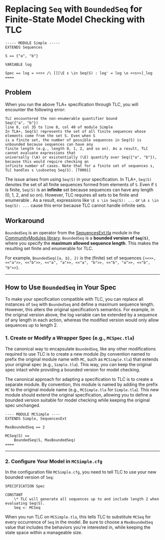 # Replacing `Seq` with `BoundedSeq` for Finite-State Model Checking with TLC

```tla
----- MODULE Simple -----
EXTENDS Sequences

S == {"a", "b"}

VARIABLE log

Spec == log = <<>> /\ [][\E s \in Seq(S) : log' = log \o <<s>>]_log
====
```

## Problem

When you run the above TLA+ specification through TLC, you will encounter the following error:

```
TLC encountered the non-enumerable quantifier bound
Seq({"a", "b"})
line 8, col 35 to line 8, col 40 of module Simple
In TLA+, Seq(S) represents the set of all finite sequences whose elements come from the set S. Even when S
is a finite set, the number of possible sequences in Seq(S) is unbounded because sequences can have any
finite length (e.g., length 0, 1, 2, and so on). As a result, TLC cannot evaluate expressions that
universally (\A) or existentially (\E) quantify over Seq({"a", "b"}), because this would require checking an
infinite number of cases. Note that for a finite set of sequences s, TLC handles s \subseteq Seq(S). [T0001]
```

The issue arises from using `Seq(S)` in your specification. In TLA+, `Seq(S)` denotes the set of all finite 
sequences formed from elements of `S`. Even if `S` is finite, `Seq(S)` is an **infinite** set because sequences
can have any length (0, 1, 2, and so on). However, TLC requires all sets to be finite and enumerable . As a
result, expressions like `\E s \in Seq(S): ...` or `\A s \in Seq(S): ...` cause this error because TLC cannot
handle infinite sets.

## Workaround

`BoundedSeq` is an operator from the [SequencesExt.tla](https://github.com/tlaplus/CommunityModules/blob/master/modules/SequencesExt.tla)
module in the [CommunityModules library](https://modules.tlapl.us). `BoundedSeq` is a **bounded version of
`Seq(S)`**, where you specify the **maximum allowed sequence length**. This makes the resulting set finite
and enumerable for TLC.

For example, `BoundedSeq({a, b}, 2)` is the (finite) set of sequences 
`{<<>>, <<"a">>, <<"b">>, <<"a", "a">>, <<"a", "b">>, <<"b", "a">>, <<"b", "b">>}`.

---

## How to Use `BoundedSeq` in Your Spec

To make your specification compatible with TLC, you can replace all instances of `Seq` with `BoundedSeq` and
define a maximum sequence length. However, this alters the original specification’s semantics. For example,
in the original version above, the log variable can be extended by a sequence of any length in each action,
whereas the modified version would only allow sequences up to length 2.

### 1. Create or Modify a Wrapper Spec (e.g., `MCSpec.tla`)

The canonical way to encapsulate `BoundedSeq`, like any other modifications required to use TLC is to create
a new module (by convention named to prefix the original module name with `MC`, such as `MCSimple.tla`) that
extends your original spec (e.g., `Simple.tla`). This way, you can keep the original spec intact while
providing a bounded version for model checking.

The canonical approach for adapting a specification to TLC is to create a separate module. By convention,
this module is named by adding the prefix `MC` to the original module name (e.g., `MCSimple.tla` for
`Simple.tla`). This new module should extend the original specification, allowing you to define a bounded
version suitable for model checking while keeping the original spec unchanged.


```tla
---- MODULE MCSimple ----
EXTENDS Simple, SequencesExt

MaxBoundedSeq == 2

MCSeq(S) ==
    BoundedSeq(S, MaxBoundedSeq)
====
```

---

### 2. Configure Your Model in `MCSimple.cfg`

In the configuration file `MCSimple.cfg`, you need to tell TLC to use your new bounded version of `Seq`:

```
SPECIFICATION Spec

CONSTANT
    \* TLC will generate all sequences up to and include length 2 when evaluating Seq(S).
    Seq <- MCSeq
```

When you run TLC on `MCSimple.tla`, this tells TLC to substitute `MCSeq` for every occurrence of `Seq` in
the model. Be sure to choose a `MaxBoundedSeq` value that includes the behaviors you're interested in,
while keeping the state space within a manageable size.
